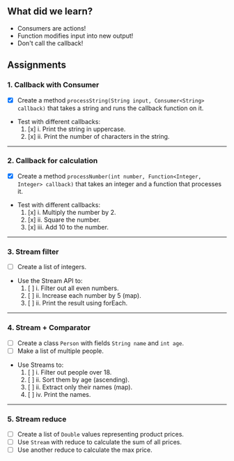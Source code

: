 ## What did we learn?
* Consumers are actions!
* Function modifies input into new output!
* Don't call the callback!
## Assignments
### 1. Callback with Consumer
- [x] Create a method `processString(String input, Consumer<String> callback)` that takes a string and runs the callback 
function on it. 
- Test with different callbacks:
  1. [x] i. Print the string in uppercase.
  2. [x] ii. Print the number of characters in the string.

---

### 2. Callback for calculation
- [x] Create a method `processNumber(int number, Function<Integer, Integer> callback)` that takes an integer and a
function that processes it.
- Test with different callbacks:
  1. [x] i. Multiply the number by 2.
  2. [x] ii. Square the number.
  3. [x] iii. Add 10 to the number.

---

### 3. Stream filter
- [ ] Create a list of integers.
- Use the Stream API to:
  1. [ ] i. Filter out all even numbers.
  2. [ ] ii. Increase each number by 5 (map).
  3. [ ] ii. Print the result using forEach.

---

### 4. Stream + Comparator
- [ ] Create a class `Person` with fields `String name` and `int age`.
- [ ] Make a list of multiple people.
- Use Streams to:
  1. [ ] i. Filter out people over 18.
  2. [ ] ii. Sort them by age (ascending).
  3. [ ] ii. Extract only their names (map).
  4. [ ] iv. Print the names.

---

### 5. Stream reduce
- [ ] Create a list of `Double` values representing product prices.
- [ ] Use `Stream` with reduce to calculate the sum of all prices.
- [ ] Use another reduce to calculate the max price.
